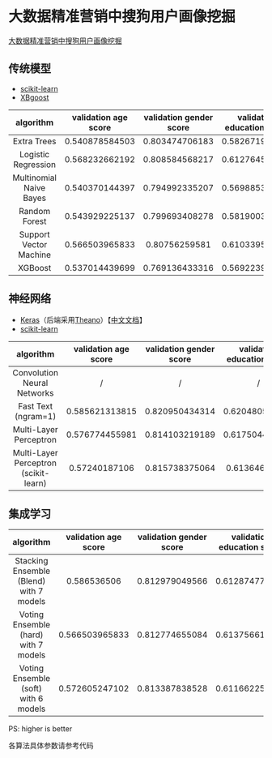 # 大数据精准营销中搜狗用户画像挖掘

[大数据精准营销中搜狗用户画像挖掘](http://www.datafountain.cn/data/science/player/competition/detail/description/239)

## 传统模型

- [scikit-learn](http://scikit-learn.org/)
- [XBgoost](http://xgboost.readthedocs.io/en/latest/)

algorithm|validation age score|validation gender score|validation education score|validation final score|final score
:-:|:-:|:-:|:-:|:-:|:-:
Extra Trees|0.540878584503|0.803474706183|0.582671957672|0.642341749453|/
Logistic Regression|0.568232662192|0.808584568217|0.612764550265|0.663193926891|/
Multinomial Naive Bayes|0.540370144397|0.794992335207|0.569885361552|0.635082613719|/
Random Forest|0.543929225137|0.799693408278|0.581900352734|0.641840995383|/
Support Vector Machine|0.566503965833|0.80756259581|0.610339506173|0.661468689272|/
XGBoost|0.537014439699|0.769136433316|0.569223985891|0.625124952969|/

## 神经网络

- [Keras](https://keras.io/)（后端采用[Theano](http://www.deeplearning.net/software/theano/)）【[中文文档](http://keras-cn.readthedocs.io/en/latest/)】
- [scikit-learn](http://scikit-learn.org/)

algorithm|validation age score|validation gender score|validation education score|validation final score|final score
:-:|:-:|:-:|:-:|:-:|:-:
Convolution Neural Networks|/|/|/|/|/
Fast Text (ngram=1)|0.585621313815|0.820950434314|0.620480599647|0.675684115925|0.6914
Multi-Layer Perceptron|0.576774455981|0.814103219189|0.617504409171|0.66946069478|/
Multi-Layer Perceptron (scikit-learn)|0.57240187106|0.815738375064|0.61364638448|0.667262210201|/

## 集成学习

algorithm|validation age score|validation gender score|validation education score|validation final score|final score
:-:|:-:|:-:|:-:|:-:|:-:
Stacking Ensemble (Blend) with 7 models|0.586536506|0.812979049566|0.612874779541|0.670796778369|/
Voting Ensemble (hard) with 7 models|0.566503965833|0.812774655084|0.613756613757|0.664345078225|/
Voting Ensemble (soft) with 6 models|0.572605247102|0.813387838528|0.611662257496|0.665885114375|/

PS: higher is better

各算法具体参数请参考代码
